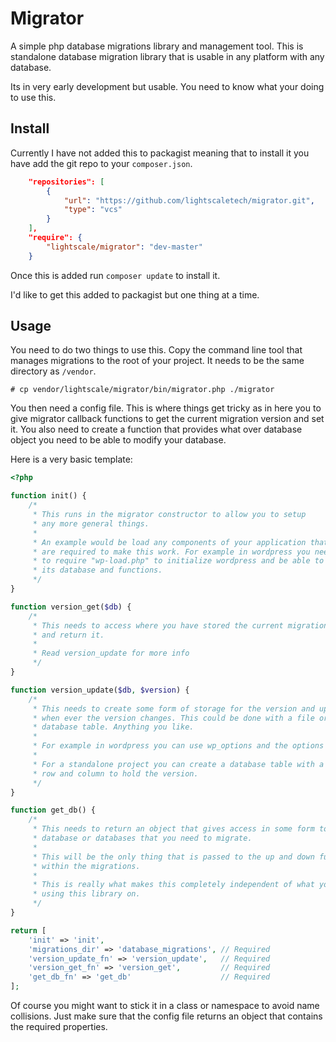 # Migrator
A simple php database migrations library and management tool. This is standalone
database migration library that is usable in any platform with any database.

Its in very early development but usable. You need to know what your doing to
use this.

## Install
Currently I have not added this to packagist meaning that to install it you have
add the git repo to your `composer.json`.

``` json
    "repositories": [
        {
            "url": "https://github.com/lightscaletech/migrator.git",
            "type": "vcs"
        }
    ],
    "require": {
        "lightscale/migrator": "dev-master"
    }
```

Once this is added run `composer update` to install it.

I'd like to get this added to packagist but one thing at a time.

## Usage
You need to do two things to use this. Copy the command line tool that manages
migrations to the root of your project. It needs to be the same directory as
`/vendor`.

``` shell
# cp vendor/lightscale/migrator/bin/migrator.php ./migrator
```

You then need a config file. This is where things get tricky as in here you
to give migrator callback functions to get the current migration version and
set it. You also need to create a function that provides what over database
object you need to be able to modify your database.

Here is a very basic template:

``` php
<?php

function init() {
    /*
     * This runs in the migrator constructor to allow you to setup
     * any more general things.
     *
     * An example would be load any components of your application that
     * are required to make this work. For example in wordpress you need
     * to require "wp-load.php" to initialize wordpress and be able to use
     * its database and functions.
     */
}

function version_get($db) {
    /*
     * This needs to access where you have stored the current migrations verison
     * and return it.
     *
     * Read version_update for more info
     */
}

function version_update($db, $version) {
    /*
     * This needs to create some form of storage for the version and update it
     * when ever the version changes. This could be done with a file or a
     * database table. Anything you like.
     *
     * For example in wordpress you can use wp_options and the options API.
     *
     * For a standalone project you can create a database table with a single
     * row and column to hold the version.
     */
}

function get_db() {
    /*
     * This needs to return an object that gives access in some form to the
     * database or databases that you need to migrate.
     *
     * This will be the only thing that is passed to the up and down functions
     * within the migrations.
     *
     * This is really what makes this completely independent of what you are
     * using this library on.
     */
}

return [
    'init' => 'init',
    'migrations_dir' => 'database_migrations', // Required
    'version_update_fn' => 'version_update',   // Required
    'version_get_fn' => 'version_get',         // Required
    'get_db_fn' => 'get_db'                    // Required
];


```

Of course you might want to stick it in a class or namespace to avoid name
collisions. Just make sure that the config file returns an object that contains
the required properties.

